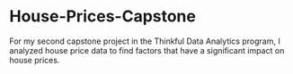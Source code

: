 # House-Prices-Capstone
For my second capstone project in the Thinkful Data Analytics program, I analyzed house price data to find factors that have a significant impact on house prices.
